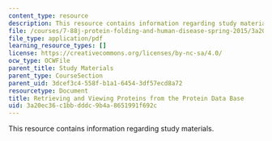```yaml
---
content_type: resource
description: This resource contains information regarding study materials.
file: /courses/7-88j-protein-folding-and-human-disease-spring-2015/3a20ec36c1bbdddc9b4a8651991f692c_MIT7_88JS15_Retrieving.pdf
file_type: application/pdf
learning_resource_types: []
license: https://creativecommons.org/licenses/by-nc-sa/4.0/
ocw_type: OCWFile
parent_title: Study Materials
parent_type: CourseSection
parent_uid: 3dcef3c4-558f-b1a1-6454-3df57ecd8a72
resourcetype: Document
title: Retrieving and Viewing Proteins from the Protein Data Base
uid: 3a20ec36-c1bb-dddc-9b4a-8651991f692c
---
```

This resource contains information regarding study materials.